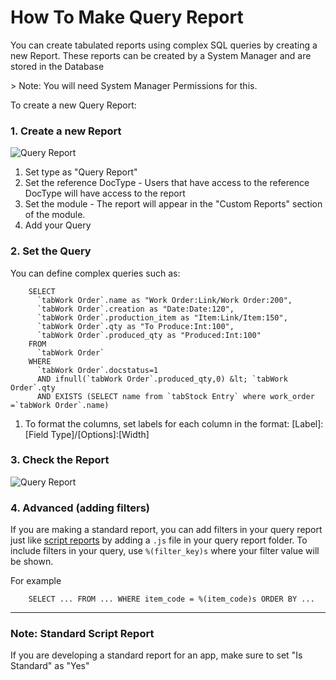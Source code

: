 # How To Make Query Report

You can create tabulated reports using complex SQL queries by creating a new Report. These reports can be created by a System Manager and are stored in the Database

&gt; Note: You will need System Manager Permissions for this.

To create a new Query Report:

### 1. Create a new Report

<img class="screenshot" alt="Query Report" src="~@frappe_base/assets/img/query-report.png">

1. Set type as "Query Report"
1. Set the reference DocType - Users that have access to the reference DocType will have access to the report
1. Set the module - The report will appear in the "Custom Reports" section of the module.
1. Add your Query

### 2. Set the Query

You can define complex queries such as:



```
	SELECT
	  `tabWork Order`.name as "Work Order:Link/Work Order:200",
	  `tabWork Order`.creation as "Date:Date:120",
	  `tabWork Order`.production_item as "Item:Link/Item:150",
	  `tabWork Order`.qty as "To Produce:Int:100",
	  `tabWork Order`.produced_qty as "Produced:Int:100"
	FROM
	  `tabWork Order`
	WHERE
	  `tabWork Order`.docstatus=1
	  AND ifnull(`tabWork Order`.produced_qty,0) &lt; `tabWork Order`.qty
	  AND EXISTS (SELECT name from `tabStock Entry` where work_order =`tabWork Order`.name)
```

1. To format the columns, set labels for each column in the format: [Label]:[Field Type]/[Options]:[Width]

### 3. Check the Report

<img class="screenshot" alt="Query Report" src="~@frappe_base/assets/img/query-report-out.png">

### 4. Advanced (adding filters)

If you are making a standard report, you can add filters in your query report just like [script reports](https://frappe.io/docs/user/en/guides/reports-and-printing/how-to-make-script-reports) by adding a `.js` file in your query report folder. To include filters in your query, use `%(filter_key)s` where your filter value will be shown.

For example


```
	SELECT ... FROM ... WHERE item_code = %(item_code)s ORDER BY ...
```

---

### Note: Standard Script Report

If you are developing a standard report for an app, make sure to set "Is Standard" as "Yes"



<!-- markdown -->